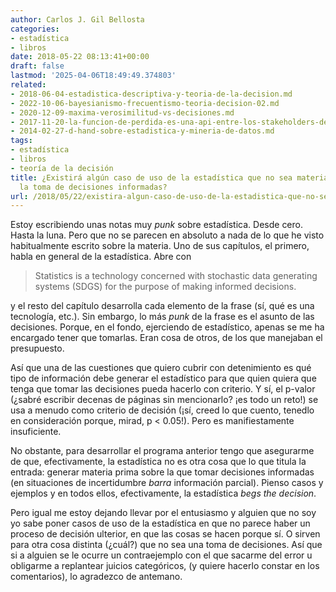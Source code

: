 ```yaml
---
author: Carlos J. Gil Bellosta
categories:
- estadística
- libros
date: 2018-05-22 08:13:41+00:00
draft: false
lastmod: '2025-04-06T18:49:49.374803'
related:
- 2018-06-04-estadistica-descriptiva-y-teoria-de-la-decision.md
- 2022-10-06-bayesianismo-frecuentismo-teoria-decision-02.md
- 2020-12-09-maxima-verosimilitud-vs-decisiones.md
- 2017-11-20-la-funcion-de-perdida-es-una-api-entre-los-stakeholders-de-un-analisis-estadistico.md
- 2014-02-27-d-hand-sobre-estadistica-y-mineria-de-datos.md
tags:
- estadística
- libros
- teoría de la decisión
title: ¿Existirá algún caso de uso de la estadística que no sea materia prima para
  la toma de decisiones informadas?
url: /2018/05/22/existira-algun-caso-de-uso-de-la-estadistica-que-no-sea-materia-prima-para-la-toma-de-decisiones-informadas/
---
```


Estoy escribiendo unas notas muy _punk_ sobre estadística. Desde cero. Hasta la luna. Pero que no se parecen en absoluto a nada de lo que he visto habitualmente escrito sobre la materia. Uno de sus capítulos, el primero, habla en general de la estadística. Abre con

>Statistics is a technology concerned with stochastic data generating systems (SDGS) for the purpose of making informed decisions.


y el resto del capítulo desarrolla cada elemento de la frase (sí, qué es una tecnología, etc.). Sin embargo, lo más _punk_ de la frase es el asunto de las decisiones. Porque, en el fondo, ejerciendo de estadístico, apenas se me ha encargado tener que tomarlas. Eran cosa de otros, de los que manejaban el presupuesto.

Así que una de las cuestiones que quiero cubrir con detenimiento es qué tipo de información debe generar el estadístico para que quien quiera que tenga que tomar las decisiones pueda hacerlo con criterio. Y sí, el p-valor (¿sabré escribir decenas de páginas sin mencionarlo? ¡es todo un reto!) se usa a menudo como criterio de decisión (¡sí, creed lo que cuento, tenedlo en consideración porque, mirad, p < 0.05!). Pero es manifiestamente insuficiente.

No obstante, para desarrollar el programa anterior tengo que asegurarme de que, efectivamente, la estadística no es otra cosa que lo que titula la entrada: generar materia prima sobre la que tomar decisiones informadas (en situaciones de incertidumbre _barra_ información parcial). Pienso casos y ejemplos y en todos ellos, efectivamente, la estadística _begs the decision_.

Pero igual me estoy dejando llevar por el entusiasmo y alguien que no soy yo sabe poner casos de uso de la estadística en que no parece haber un proceso de decisión ulterior, en que las cosas se hacen porque sí. O sirven para otra cosa distinta (¿cuál?) que no sea una toma de decisiones. Así que si a alguien se le ocurre un contraejemplo con el que sacarme del error u obligarme a replantear juicios categóricos, (y quiere hacerlo constar en los comentarios), lo agradezco de antemano.